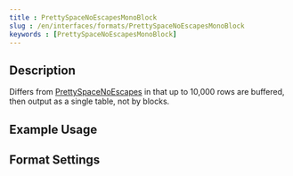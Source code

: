 ```yaml
---
title : PrettySpaceNoEscapesMonoBlock
slug : /en/interfaces/formats/PrettySpaceNoEscapesMonoBlock
keywords : [PrettySpaceNoEscapesMonoBlock]
---
```


## Description

Differs from [PrettySpaceNoEscapes](#prettyspacenoescapes) in that up to 10,000 rows are buffered, then output as a single table, not by blocks.

## Example Usage

## Format Settings